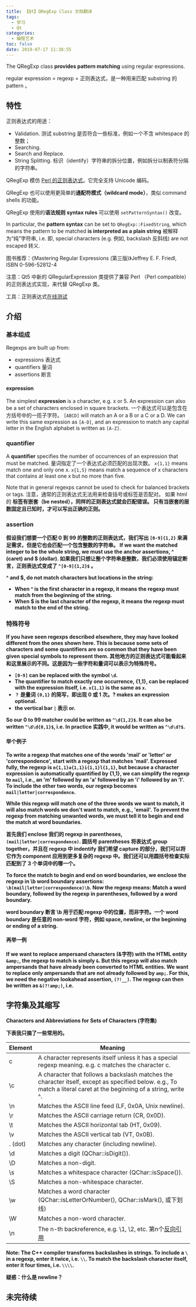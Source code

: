 ```yaml
---
title: 【Qt】QRegExp Class 文档翻译
tags:
  - 学习
  - Qt
categories:
  - 编程艺术
toc: false
date: 2019-07-17 11:38:55
---
```


The QRegExp class **provides pattern matching** using regular expressions.

regular expression = regexp = 正则表达式，是一种用来匹配 substring 的 pattern 。

<!--more-->

## 特性

正则表达式的用途：
- Validation. 测试 substring 是否符合一些标准，例如一个不含 whitespace 的整数；
- Searching. 
- Search and Replace.
- String Splitting. 标识（identify）字符串的拆分位置，例如拆分以制表符分隔的字符串。

QRegExp 模仿 [Perl 的正则表达式](https://www.runoob.com/perl/perl-regular-expressions.html)。它完全支持 Unicode 编码。

QRegExp 也可以使用更简单的**通配符模式（wildcard mode）**，类似 command shells 的功能。

QRegExp 使用的**语法规则 syntax rules** 可以使用 `setPatternSyntax()` 改变。

In particular, the **pattern syntax** can be set to `QRegExp::FixedString`, which means the pattern to be matched **is interpreted as a plain string** 被解释为“纯”字符串, i.e. 即, special characters (e.g. 例如, backslash 反斜线) are not escaped 转义.

图书推荐：《Mastering Regular Expressions (第三版)》Jeffrey E. F. Friedl, ISBN 0-596-52812-4

注意：Qt5 中新的 QRegularExpression 类提供了兼容 Perl （Perl compatible）的正则表达式实现，来代替 QRegExp 类。

工具：正则表达式[在线测试](https://c.runoob.com/front-end/854)

## 介绍

### 基本组成

Regexps are built up from:
- expressions 表达式
- quantifiers 量词
- assertions 断言

#### expression

The simplest **expression** is a character, e.g. x or 5. An expression can also be a set of characters enclosed in square brackets.
一个表达式可以是包含在方括号中的一揽子字符。
`[ABCD]` will match an A or a B or a C or a D. We can write this same expression as `[A-D]`, and an expression to match any capital letter in the English alphabet is written as `[A-Z]`.

### quantifier

A **quantifier** specifies the number of occurrences of an expression that must be matched.
量词指定了一个表达式必须匹配的出现次数。
`x{1,1}` means match one and only one x.
`x{1,5}` means match a sequence of x characters that contains at least one x but no more than five.

Note that in general regexps cannot be used to check for balanced brackets or tags.
注意，通常的正则表达式无法用来检查括号或标签是否配对。
如果 html 的 <b> 标签有**嵌套（be nested）**，同样的正则表达式就会匹配错误。
只有当嵌套的层数固定且已知时，才可以写出正确的正则。

### assertion

假设我们想要一个匹配 0 到 99 的整数的正则表达式，我们写出 `[0-9]{1,2}` 来满足需求，但是它也会匹配一个包含整数的字符串。
If we want the matched integer to be the whole string, we must use the **anchor assertions**, ^ (caret) and $ (dollar).
如果我们只想让整个字符串是整数，我们必须使用**锚定断言**，正则表达式变成了 `^[0-9]{1,2}$` 。

^ and $, do not match characters but locations in the string:
- When ^ is the first character in a regexp, it means the regexp must match from the beginning of the string.
- When $ is the last character of the regexp, it means the regexp must match to the end of the string.

### 特殊符号

If you have seen regexps described elsewhere, they may have looked different from the ones shown here. This is because some sets of characters and some quantifiers are so common that they have been given special symbols to represent them.
其他地方的正则表达式可能看起来和这里展示的不同。这是因为一些字符和量词可以表示为特殊符号。

- `[0-9]` can be replaced with the symbol `\d`.
- The quantifier to match exactly one occurrence, {1,1}, can be replaced with the expression itself, i.e. `x{1,1}` is the same as `x`.
- `？` 是量词 `{0,1}` 的简写，即出现 0 或 1 次。? makes an expression optional.
- the vertical bar `|` 表示 or.

So our 0 to 99 matcher could be written as `^\d{1,2}$`. It can also be written `^\d\d{0,1}$`, i.e. In practice 实践中, it would be written as `^\d\d?$`.

#### 举个例子

To write a regexp that matches one of the words 'mail' or 'letter' or 'correspondence', start with a regexp that matches 'mail'.
Expressed fully, the regexp is `m{1,1}a{1,1}i{1,1}l{1,1}`, but because a character expression is automatically quantified by {1,1}, we can simplify the regexp to `mail`, i.e., an 'm' followed by an 'a' followed by an 'i' followed by an 'l'. To include the other two words, our regexp becomes `mail|letter|correspondence`.

While this regexp will match one of the three words we want to match, it will also match words we don't want to match, e.g., 'email'. To **prevent the regexp from matching unwanted words, we must tell it to begin and end the match at word boundaries.** 

首先我们 enclose 我们的 regexp in parentheses, `(mail|letter|correspondence)`. 圆括号 parentheses 将表达式 group together，并且在 regexp 中 indentify 我们希望 capture 的部分，我们可以将它作为 component 应用到更多复杂的 regexp 中。我们还可以用圆括号检查实际匹配到了 3 个单词中的哪一个。

To force the match to begin and end on word boundaries, we enclose the regexp in \b **word boundary assertions**: `\b(mail|letter|correspondence)\b`.
Now the regexp means: Match a word boundary, followed by the regexp in parentheses, followed by a word boundary. 

word boundary 断言 \b 用于匹配 regexp 中的位置，而非字符。一个 word boundary 是任意的 non-word 字符，例如 space, newline, or the beginning or ending of a string.

#### 再举一例

If we want to replace **ampersand characters** (&字符) with the HTML entity `&amp;`, the regexp to match is simply `&`. But this regexp will also match ampersands that have already been converted to HTML entities. We want to replace only ampersands that are not already followed by `amp;`. For this, we need the **negative lookahead assertion**, `(?!__)`. The regexp can then be written as `&(?!amp;)`, i.e.


## 字符集及其缩写

Characters and Abbreviations for **Sets of Characters** (字符集)

下表我只摘了一些常用的。

| Element | Meaning |
| --- | --- |
| c | A character represents itself unless it has a special regexp meaning. e.g. c matches the character c. |
| \c | A character that follows a backslash matches the character itself, except as specified below. e.g., To match a literal caret at the beginning of a string, write \^. |
| \n | Matches the ASCII line feed (LF, 0x0A, Unix newline). |
| \r | Matches the ASCII carriage return (CR, 0x0D). |
| \t | Matches the ASCII horizontal tab (HT, 0x09). |
| \v | Matches the ASCII vertical tab (VT, 0x0B). |
| . (dot) | Matches any character (including newline). |
| \d | Matches a digit (QChar::isDigit()). |
| \D | Matches a non-digit. |
| \s | Matches a whitespace character (QChar::isSpace()). |
| \S | Matches a non-whitespace character. |
| \w | Matches a word character (QChar::isLetterOrNumber(), QChar::isMark(), 或下划线) |
| \W | Matches a non-word character. |
| \n | The n-th backreference, e.g. \1, \2, etc. 第n个[反向引用](https://www.runoob.com/regexp/regexp-syntax.html) |

**Note:** The C++ compiler transforms backslashes in strings. To include a `\` in a regexp, enter it twice, i.e. `\\`. To match the backslash character itself, enter it four times, i.e. `\\\\`.

疑惑：什么是 newline？

## 未完待续